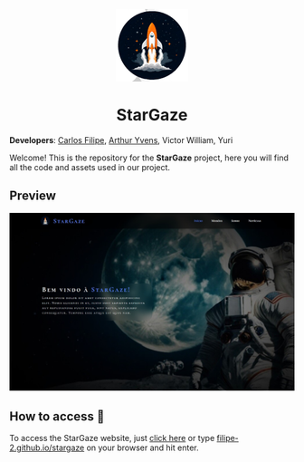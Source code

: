<p align="center">
    <img src="./assets/imgs/logo.png" height="128">
    <h1 align="center">StarGaze</h1>
</p>

**Developers**: [Carlos Filipe](https://github.com/filipe-2), [Arthur Yvens](https://github.com/GOW-GuanYu), Victor William, Yuri

Welcome! This is the repository for the **StarGaze** project, here you will find all the code and assets used in our project.

## Preview

![Preview](./assets/imgs/preview.jpg)

## How to access 🔗

To access the StarGaze website, just [click here](https://filipe-2.github.io/stargaze/) or type [filipe-2.github.io/stargaze](https://filipe-2.github.io/stargaze/) on your browser and hit enter.
